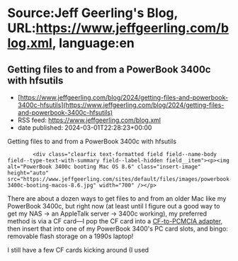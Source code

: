 # Source:Jeff Geerling's Blog, URL:https://www.jeffgeerling.com/blog.xml, language:en

## Getting files to and from a PowerBook 3400c with hfsutils
 - [https://www.jeffgeerling.com/blog/2024/getting-files-and-powerbook-3400c-hfsutils](https://www.jeffgeerling.com/blog/2024/getting-files-and-powerbook-3400c-hfsutils)
 - RSS feed: https://www.jeffgeerling.com/blog.xml
 - date published: 2024-03-01T22:28:23+00:00

<span class="field field--name-title field--type-string field--label-hidden">Getting files to and from a PowerBook 3400c with hfsutils</span>

            <div class="clearfix text-formatted field field--name-body field--type-text-with-summary field--label-hidden field__item"><p><img alt="PowerBook 3400c booting Mac OS 8.6" class="insert-image" height="auto" src="https://www.jeffgeerling.com/sites/default/files/images/powerbook-3400c-booting-macos-8.6.jpg" width="700" /></p>

<p>There are about a dozen ways to get files to and from an older Mac like my PowerBook 3400c, but right now (at least until I figure out a good way to get my NAS -&gt; an AppleTalk server -&gt; 3400c working), my preferred method is via a CF card—I pop the CF card into a <a href="https://amzn.to/3IhZDwi">CF-to-PCMCIA adapter</a>, then insert that into one of my PowerBook 3400's PC card slots, and bingo: removable flash storage on a 1990s laptop!</p>

<p>I still have a few CF cards kicking around (I used

